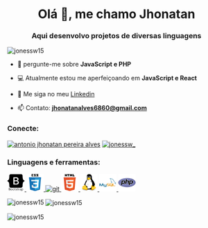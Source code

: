 <h1 align="center">Olá 👋, me chamo Jhonatan</h1>
<h3 align="center">Aqui desenvolvo projetos de diversas linguagens</h3>

<p align="left"> <img src="https://komarev.com/ghpvc/?username=jonessw15&label=Profile%20views&color=0e75b6&style=flat" alt="jonessw15" /> </p>

- 💬 pergunte-me sobre **JavaScript e PHP**

- :computer: Atualmente estou me aperfeiçoando em **JavaScript e React**

- 🤝 Me siga no meu [Linkedin](https://www.linkedin.com/in/jonestech/)

- 📫 Contato: **jhonatanalves6860@gmail.com**



<h3 align="left">Conecte:</h3>
<p align="left">
<a href="https://linkedin.com/in/antonio jhonatan pereira alves" target="blank"><img align="center" src="https://raw.githubusercontent.com/rahuldkjain/github-profile-readme-generator/master/src/images/icons/Social/linked-in-alt.svg" alt="antonio jhonatan pereira alves" height="30" width="40" /></a>
<a href="https://instagram.com/jonessw_" target="blank"><img align="center" src="https://raw.githubusercontent.com/rahuldkjain/github-profile-readme-generator/master/src/images/icons/Social/instagram.svg" alt="jonessw_" height="30" width="40" /></a>
</p>

<h3 align="left">Linguagens e ferramentas:</h3>
<p align="left"> <a href="https://www.gnu.org/software/bash/" target="_blank" rel="noreferrer">  </a> <a href="https://getbootstrap.com" target="_blank" rel="noreferrer"> <img src="https://raw.githubusercontent.com/devicons/devicon/master/icons/bootstrap/bootstrap-plain-wordmark.svg" alt="bootstrap" width="40" height="40"/> </a> <a href="https://www.w3schools.com/css/" target="_blank" rel="noreferrer"> <img src="https://raw.githubusercontent.com/devicons/devicon/master/icons/css3/css3-original-wordmark.svg" alt="css3" width="40" height="40"/> </a> <a href="https://git-scm.com/" target="_blank" rel="noreferrer"> <img src="https://www.vectorlogo.zone/logos/git-scm/git-scm-icon.svg" alt="git" width="40" height="40"/> </a> <a href="https://www.w3.org/html/" target="_blank" rel="noreferrer"> <img src="https://raw.githubusercontent.com/devicons/devicon/master/icons/html5/html5-original-wordmark.svg" alt="html5" width="40" height="40"/> </a> <a href="https://www.linux.org/" target="_blank" rel="noreferrer"> <img src="https://raw.githubusercontent.com/devicons/devicon/master/icons/linux/linux-original.svg" alt="linux" width="40" height="40"/> </a> <a href="https://www.mysql.com/" target="_blank" rel="noreferrer"> <img src="https://raw.githubusercontent.com/devicons/devicon/master/icons/mysql/mysql-original-wordmark.svg" alt="mysql" width="40" height="40"/> </a> <a href="https://www.php.net" target="_blank" rel="noreferrer"> <img src="https://raw.githubusercontent.com/devicons/devicon/master/icons/php/php-original.svg" alt="php" width="40" height="40"/> </a> </p>

<p><img align="left" src="https://github-readme-stats.vercel.app/api/top-langs?username=jonessw15&show_icons=true&theme=dark&locale=en&layout=compact" alt="jonessw15" /></p>

<p>&nbsp;<img align="center" src="https://github-readme-stats.vercel.app/api?username=jonessw15&show_icons=true&theme=dark&locale=en" alt="jonessw15" /></p>

<p><img align="center" src="https://github-readme-streak-stats.herokuapp.com/?user=jonessw15&theme=dark" alt="jonessw15" /></p>

